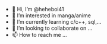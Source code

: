 - 👋 Hi, I’m @heheboi41
- 👀 I’m interested in manga/anime
- 🌱 I’m currently learning c/c++, sql,...
- 💞️ I’m looking to collaborate on ...
- 📫 How to reach me ...

<!---
heheboi41/heheboi41 is a ✨ special ✨ repository because its `README.md` (this file) appears on your GitHub profile.
You can click the Preview link to take a look at your changes.
--->
